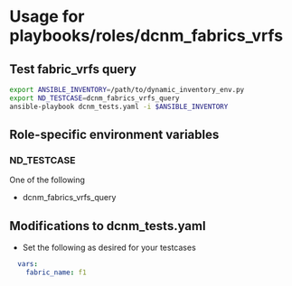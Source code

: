 # Usage for playbooks/roles/dcnm_fabrics_vrfs

## Test fabric_vrfs query

```bash
export ANSIBLE_INVENTORY=/path/to/dynamic_inventory_env.py
export ND_TESTCASE=dcnm_fabrics_vrfs_query
ansible-playbook dcnm_tests.yaml -i $ANSIBLE_INVENTORY
```

## Role-specific environment variables

### ND_TESTCASE

One of the following

- dcnm_fabrics_vrfs_query

## Modifications to dcnm_tests.yaml

- Set the following as desired for your testcases

```yaml
  vars:
    fabric_name: f1
```